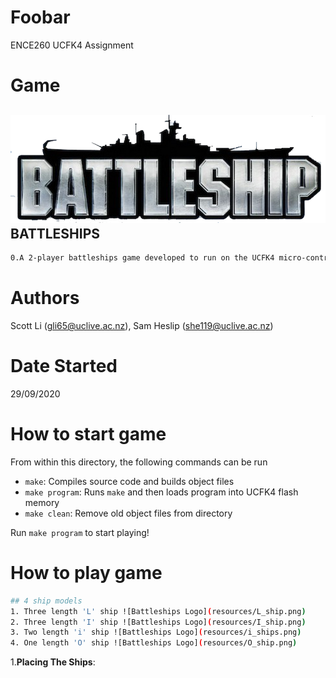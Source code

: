 # Foobar
ENCE260 UCFK4 Assignment

# Game
## ![Battleships Logo](resources/logo.png) BATTLESHIPS
```Bash
0.A 2-player battleships game developed to run on the UCFK4 micro-controller.
```

# Authors
Scott Li (gli65@uclive.ac.nz), Sam Heslip (she119@uclive.ac.nz)

# Date Started
29/09/2020

# How to start game
From within this directory, the following commands can be run

- `make`: Compiles source code and builds object files
- `make program`: Runs `make` and then loads program into UCFK4 flash memory
- `make clean`: Remove old object files from directory

Run `make program` to start playing!

# How to play game
```Bash
## 4 ship models
1. Three length 'L' ship ![Battleships Logo](resources/L_ship.png)
2. Three length 'I' ship ![Battleships Logo](resources/I_ship.png)
3. Two length 'i' ship ![Battleships Logo](resources/i_ships.png)
4. One length 'O' ship ![Battleships Logo](resources/O_ship.png)
```
1.**Placing The Ships**: 
